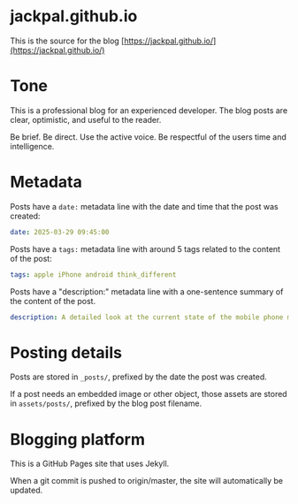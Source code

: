# jackpal.github.io

This is the source for the blog [https://jackpal.github.io/](https://jackpal.github.io/)

# Tone

This is a professional blog for an experienced developer. The blog posts are clear, optimistic, and useful to the reader.

Be brief. Be direct. Use the active voice. Be respectful of the users time and intelligence.

# Metadata

Posts have a `date:` metadata line with the date and time that the post was created:

```yaml
date: 2025-03-29 09:45:00
```

Posts have a `tags:` metadata line with around 5 tags related to the content of the post:

```yaml
tags: apple iPhone android think_different
```

Posts have a "description:" metadata line with a one-sentence summary of the content of the post.

```yaml
description: A detailed look at the current state of the mobile phone marketplace.
```

# Posting details

Posts are stored in `_posts/`, prefixed by the date the post was created.

If a post needs an embedded image or other object, those assets are stored in `assets/posts/`, prefixed by the blog post filename.

# Blogging platform

This is a GitHub Pages site that uses Jekyll.

When a git commit is pushed to origin/master, the site will automatically be updated.


